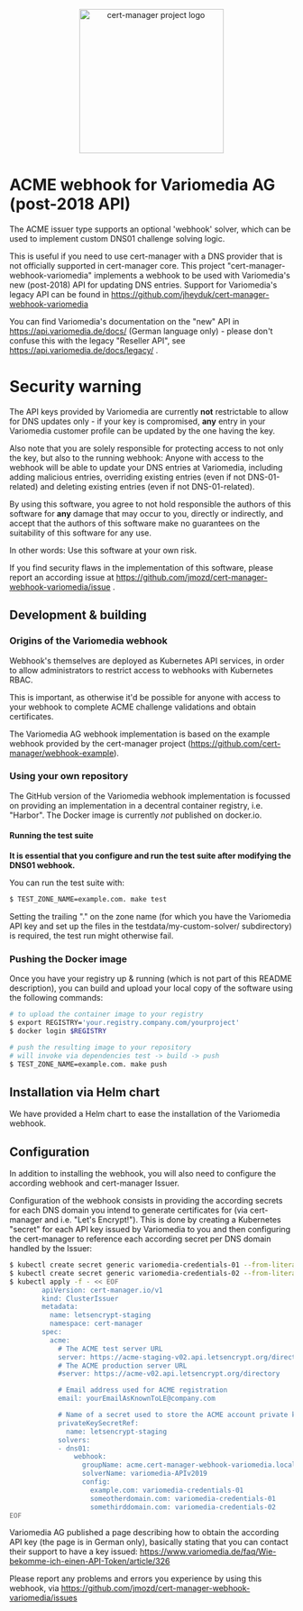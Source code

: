 <p align="center">
  <img src="https://raw.githubusercontent.com/cert-manager/cert-manager/d53c0b9270f8cd90d908460d69502694e1838f5f/logo/logo-small.png" height="256" width="256" alt="cert-manager project logo" />
</p>

# ACME webhook for Variomedia AG (post-2018 API)

The ACME issuer type supports an optional 'webhook' solver, which can be used
to implement custom DNS01 challenge solving logic.

This is useful if you need to use cert-manager with a DNS provider that is not
officially supported in cert-manager core. This project "cert-manager-webhook-variomedia"
implements a webhook to be used with Variomedia's new (post-2018) API for updating
DNS entries. Support for Variomedia's legacy API can be found in https://github.com/jheyduk/cert-manager-webhook-variomedia

You can find Variomedia's documentation on the "new" API in https://api.variomedia.de/docs/
(German language only) - please don't confuse this with the legacy "Reseller API", see 
https://api.variomedia.de/docs/legacy/ .

# Security warning

The API keys provided by Variomedia are currently **not** restrictable to allow for
DNS updates only - if your key is compromised, **any** entry in your Variomedia customer
profile can be updated by the one having the key.

Also note that you are solely responsible for protecting access to not only the key, but also
to the running webhook: Anyone with access to the webhook will be able to update your DNS entries
at Variomedia, including adding malicious entries, overriding existing entries (even if not DNS-01-related)
and deleting existing entries (even if not DNS-01-related).

By using this software, you agree to not hold responsible the authors of this software
for **any** damage that may occur to you, directly or indirectly, and accept that the
authors of this software make no guarantees on the suitability of this software for any use.

In other words: Use this software at your own risk.

If you find security flaws in the implementation of this software, please report an
according issue at https://github.com/jmozd/cert-manager-webhook-variomedia/issue .

## Development & building

### Origins of the Variomedia webhook

Webhook's themselves are deployed as Kubernetes API services, in order to allow
administrators to restrict access to webhooks with Kubernetes RBAC.

This is important, as otherwise it'd be possible for anyone with access to your
webhook to complete ACME challenge validations and obtain certificates.

The Variomedia AG webhook implementation is based on the example webhook provided
by the cert-manager project (https://github.com/cert-manager/webhook-example).

### Using your own repository

The GitHub version of the Variomedia webhook implementation is focussed on providing
an implementation in a decentral container registry, i.e. "Harbor". The Docker image
is currently *not* published on docker.io.

#### Running the test suite

**It is essential that you configure and run the test suite after modifying the
DNS01 webhook.**

You can run the test suite with:

```bash
$ TEST_ZONE_NAME=example.com. make test
```

Setting the trailing "." on the zone name (for which you have the Variomedia API key
and set up the files in the testdata/my-custom-solver/ subdirectory) is required, the
test run might otherwise fail.

### Pushing the Docker image
Once you have your registry up & running (which is not part of this README description),
you can build and upload your local copy of the software using the following commands:

```bash
# to upload the container image to your registry
$ export REGISTRY='your.registry.company.com/yourproject'
$ docker login $REGISTRY

# push the resulting image to your repository
# will invoke via dependencies test -> build -> push
$ TEST_ZONE_NAME=example.com. make push
```

## Installation via Helm chart

We have provided a Helm chart to ease the installation of the Variomedia webhook.

## Configuration

In addition to installing the webhook, you will also need to configure the according webhook and
cert-manager Issuer.

Configuration of the webhook consists in providing the according secrets for each DNS domain you
intend to generate certificates for (via cert-manager and i.e. "Let's Encrypt!"). This is done by creating
a Kubernetes "secret" for each API key issued by Variomedia to you and then configuring the cert-manager
to reference each according secret per DNS domain handled by the Issuer:

```bash
$ kubectl create secret generic variomedia-credentials-01 --from-literal=api-token='yourApiKeyGoesHere'
$ kubectl create secret generic variomedia-credentials-02 --from-literal=api-token='someOtherApiKeyGoesHere'
$ kubectl apply -f - << EOF
        apiVersion: cert-manager.io/v1
        kind: ClusterIssuer
        metadata:
          name: letsencrypt-staging
          namespace: cert-manager
        spec:
          acme:
            # The ACME test server URL
            server: https://acme-staging-v02.api.letsencrypt.org/directory
            # The ACME production server URL
            #server: https://acme-v02.api.letsencrypt.org/directory

            # Email address used for ACME registration
            email: yourEmailAsKnownToLE@company.com

            # Name of a secret used to store the ACME account private key
            privateKeySecretRef:
              name: letsencrypt-staging
            solvers:
            - dns01:
                webhook:
                  groupName: acme.cert-manager-webhook-variomedia.local
                  solverName: variomedia-APIv2019
                  config:
                    example.com: variomedia-credentials-01
                    someotherdomain.com: variomedia-credentials-01
                    somethirddomain.com: variomedia-credentials-02
EOF
```

Variomedia AG published a page describing how to obtain the according API key (the page is in German
only), basically stating that you can contact their support to have a key issued:
https://www.variomedia.de/faq/Wie-bekomme-ich-einen-API-Token/article/326

Please report any problems and errors you experience by using this webhook, via https://github.com/jmozd/cert-manager-webhook-variomedia/issues

